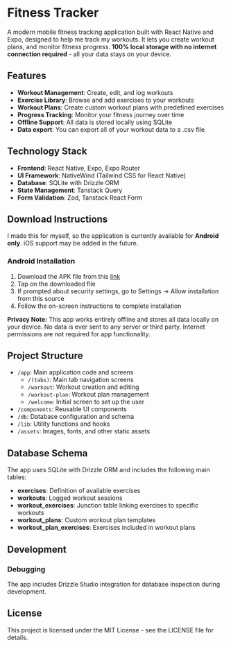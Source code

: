 # Fitness Tracker

A modern mobile fitness tracking application built with React Native and Expo, designed to help me track my workouts. It lets you create workout plans, and monitor fitness progress. **100% local storage with no internet connection required** - all your data stays on your device.

## Features

- **Workout Management**: Create, edit, and log workouts
- **Exercise Library**: Browse and add exercises to your workouts
- **Workout Plans**: Create custom workout plans with predefined exercises
- **Progress Tracking**: Monitor your fitness journey over time
- **Offline Support**: All data is stored locally using SQLite
- **Data export**: You can export all of your workout data to a .csv file

## Technology Stack

- **Frontend**: React Native, Expo, Expo Router
- **UI Framework**: NativeWind (Tailwind CSS for React Native)
- **Database**: SQLite with Drizzle ORM
- **State Management**: Tanstack Query
- **Form Validation**: Zod, Tanstack React Form

## Download Instructions

I made this for myself, so the application is currently available for **Android only**. iOS support may be added in the future.

### Android Installation
1. Download the APK file from this [link](https://expo.dev/accounts/pawnb4/projects/fitness-tracker-nw/builds/a6f2168a-93de-4d1c-bf7f-1a17ab1fc9a6)
2. Tap on the downloaded file
3. If prompted about security settings, go to Settings → Allow installation from this source
4. Follow the on-screen instructions to complete installation

**Privacy Note:** This app works entirely offline and stores all data locally on your device. No data is ever sent to any server or third party. Internet permissions are not required for app functionality.

## Project Structure

- `/app`: Main application code and screens
  - `/(tabs)`: Main tab navigation screens
  - `/workout`: Workout creation and editing
  - `/workout-plan`: Workout plan management
  - `/welcome`: Initial screen to set up the user
- `/components`: Reusable UI components
- `/db`: Database configuration and schema
- `/lib`: Utility functions and hooks
- `/assets`: Images, fonts, and other static assets

## Database Schema

The app uses SQLite with Drizzle ORM and includes the following main tables:

- **exercises**: Definition of available exercises
- **workouts**: Logged workout sessions
- **workout_exercises**: Junction table linking exercises to specific workouts
- **workout_plans**: Custom workout plan templates
- **workout_plan_exercises**: Exercises included in workout plans

## Development

### Debugging

The app includes Drizzle Studio integration for database inspection during development.

## License

This project is licensed under the MIT License - see the LICENSE file for details.
